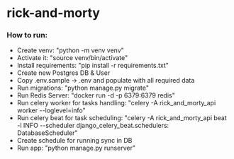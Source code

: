 # rick-and-morty

### How to run:

- Create venv: "python -m venv venv"
- Activate it: "source venv/bin/activate"
- Install requirements: "pip install -r requirements.txt"
- Create new Postgres DB & User
- Copy .env.sample -> .env and populate with all required data
- Run migrations: "python manage.py migrate"
- Run Redis Server: "docker run -d -p 6379:6379 redis"
- Run celery worker for tasks handling: "celery -A rick_and_morty_api worker --loglevel=info"
- Run celery beat for task scheduling: "celery -A rick_and_morty_api beat -l INFO --scheduler django_celery_beat.schedulers: DatabaseScheduler"
- Create schedule for running sync in DB
- Run app: "python manage.py runserver"
